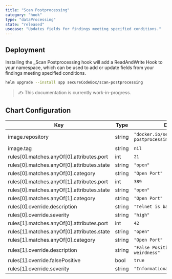 ```yaml
---
title: "Scan Postprocessing"
category: "hook"
type: "dataProcessing"
state: "released"
usecase: "Updates fields for findings meeting specified conditions."
---
```


<!-- end -->

## Deployment

Installing the _Scan Postprocessing hook will add a ReadAndWrite Hook to your namespace, which can be used to add or update fields from your findings meeting specified conditions.

```bash
helm upgrade --install spp secureCodeBox/scan-postprocessing
```

> ✍ This documentation is currently work-in-progress.

## Chart Configuration

| Key | Type | Default | Description |
|-----|------|---------|-------------|
| image.repository | string | `"docker.io/securecodebox/scan-postprocessing"` | Hook image repository |
| image.tag | string | `nil` |  |
| rules[0].matches.anyOf[0].attributes.port | int | `21` |  |
| rules[0].matches.anyOf[0].attributes.state | string | `"open"` |  |
| rules[0].matches.anyOf[0].category | string | `"Open Port"` |  |
| rules[0].matches.anyOf[1].attributes.port | int | `389` |  |
| rules[0].matches.anyOf[1].attributes.state | string | `"open"` |  |
| rules[0].matches.anyOf[1].category | string | `"Open Port"` |  |
| rules[0].override.description | string | `"Telnet is bad"` |  |
| rules[0].override.severity | string | `"high"` |  |
| rules[1].matches.anyOf[0].attributes.port | int | `42` |  |
| rules[1].matches.anyOf[0].attributes.state | string | `"open"` |  |
| rules[1].matches.anyOf[0].category | string | `"Open Port"` |  |
| rules[1].override.description | string | `"False Positive due to VPN weirdness"` |  |
| rules[1].override.falsePositive | bool | `true` |  |
| rules[1].override.severity | string | `"Informational"` |  |
